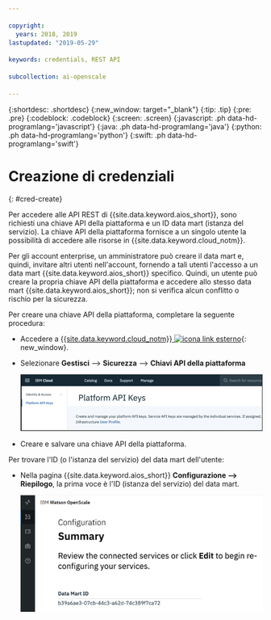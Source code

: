 ```yaml
---

copyright:
  years: 2018, 2019
lastupdated: "2019-05-29"

keywords: credentials, REST API

subcollection: ai-openscale

---
```


{:shortdesc: .shortdesc}
{:new_window: target="_blank"}
{:tip: .tip}
{:pre: .pre}
{:codeblock: .codeblock}
{:screen: .screen}
{:javascript: .ph data-hd-programlang='javascript'}
{:java: .ph data-hd-programlang='java'}
{:python: .ph data-hd-programlang='python'}
{:swift: .ph data-hd-programlang='swift'}

# Creazione di credenziali
{: #cred-create}

Per accedere alle API REST di {{site.data.keyword.aios_short}}, sono richiesti una chiave API della piattaforma e un ID data mart (istanza del servizio). La chiave API della piattaforma fornisce a un singolo utente la possibilità di accedere alle risorse in {{site.data.keyword.cloud_notm}}.

Per gli account enterprise, un amministratore può creare il data mart e, quindi, invitare altri utenti nell'account, fornendo a tali utenti l'accesso a un data mart {{site.data.keyword.aios_short}} specifico. Quindi, un utente può creare la propria chiave API della piattaforma e accedere allo stesso data mart {{site.data.keyword.aios_short}}; non si verifica alcun conflitto o rischio per la sicurezza.

Per creare una chiave API della piattaforma, completare la seguente procedura:

- Accedere a [{{site.data.keyword.cloud_notm}} ![icona link esterno](../../icons/launch-glyph.svg "icona link esterno")](https://{DomainName}){: new_window}.

- Selezionare **Gestisci** --> **Sicurezza** --> **Chiavi API della piattaforma**

    ![Chiavi API della piattaforma](images/cred-api-key.png)

- Creare e salvare una chiave API della piattaforma.

Per trovare l'ID (o l'istanza del servizio) del data mart dell'utente:

- Nella pagina {{site.data.keyword.aios_short}} **Configurazione --> Riepilogo**, la prima voce è l'ID (istanza del servizio) del data mart.

    ![ID data mart](images/data-mart-id.png)
